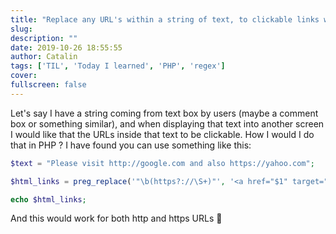```yaml
---
title: "Replace any URL's within a string of text, to clickable links with PHP #TIL"
slug:
description: ""
date: 2019-10-26 18:55:55
author: Catalin
tags: ['TIL', 'Today I learned', 'PHP', 'regex']
cover:
fullscreen: false
---
```


Let's say I have a string coming from text box by users (maybe a comment box or something similar), and when displaying that text into another screen I would like that the URLs inside that text to be clickable. 
How I would I do that in PHP ?
I have found you can use something like this:

```php
$text = "Please visit http://google.com and also https://yahoo.com";

$html_links = preg_replace('"\b(https?://\S+)"', '<a href="$1" target="_blank">$1</a>', $text);

echo $html_links;
```

And this would work for both http and https URLs 🎉
